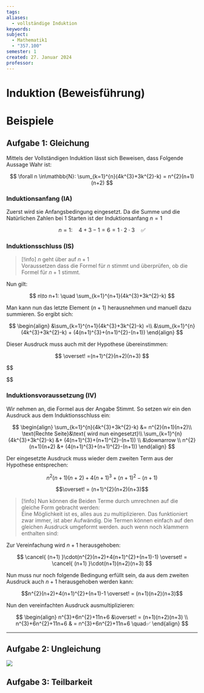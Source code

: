 ```yaml
---
tags: 
aliases:
  - vollständige Induktion
keywords: 
subject:
  - Mathematik1
  - "357.100"
semester: 1
created: 27. Januar 2024
professor:
---
```

 

# Induktion (Beweisführung)

# Beispiele

## Aufgabe 1: Gleichung

Mittels der Vollständigen Induktion lässt sich Beweisen, dass Folgende Aussage Wahr ist: 

$$
\forall n \in\mathbb{N}: \sum_{k=1}^{n}(4k^{3}+3k^{2}-k) = n^{2}(n+1)(n+2) 
$$

### Induktionsanfang (IA)

Zuerst wird sie Anfangsbedingung eingesetzt. Da die Summe und die Natürlichen Zahlen bei $1$ Starten ist der Induktionsanfang $n=1$

$$
n=1: \quad 4+3-1 = 6 = 1\cdot 2\cdot 3 \quad ✅
$$

### Induktionsschluss (IS)

> [!info] $n$ geht über auf $n+1$  
> Voraussetzen dass die Formel für $n$ stimmt und überprüfen, ob die Formel für $n+1$ stimmt.

Nun gilt:

$$
n\to n+1: \quad \sum_{k=1}^{n+1}(4k^{3}+3k^{2}-k)
$$

 Man kann nun das letzte Element ($n+1$) herausnehmen und manuell dazu summieren. So ergibt sich:

 $$
\begin{align}
&\sum_{k=1}^{n+1}(4k^{3}+3k^{2}-k) =\\
&\sum_{k=1}^{n}(4k^{3}+3k^{2}-k) + (4(n+1)^{3}+(n+1)^{2}-(n+1))
\end{align}
$$

Dieser Ausdruck muss auch mit der Hypothese übereinstimmen:

$$
\overset! =(n+1)^{2}(n+2)(n+3)
$$

$$

$$

### Induktionsvoraussetzung (IV)

Wir nehmen an, die Formel aus der Angabe Stimmt. So setzen wir ein den Ausdruck aus dem Induktionsschluss ein: 

$$
\begin{align}
\sum_{k=1}^{n}(4k^{3}+3k^{2}-k) &= n^{2}(n+1)(n+2)\\
\text{Rechte Seite}&\text{ wird nun eingesetzt}\\
\sum_{k=1}^{n}(4k^{3}+3k^{2}-k) &+ (4(n+1)^{3}+(n+1)^{2}-(n+1))  \\
&\downarrow \\
n^{2}(n+1)(n+2) &+ (4(n+1)^{3}+(n+1)^{2}-(n+1))
\end{align}
$$

Der eingesetzte Ausdruck muss wieder dem zweiten Term aus der Hypothese entsprechen:

$$n^{2}(n+1)(n+2) + 4(n+1)^{3}+(n+1)^{2}-(n+1) $$

$$\overset! = (n+1)^{2}(n+2)(n+3)$$

> [!info] Nun können die Beiden Terme durch umrechnen auf die gleiche Form gebracht werden:  
> Eine Möglichkeit ist es, alles aus zu multiplizieren. Das funktioniert zwar immer, ist aber Aufwändig. Die Termen können einfach auf den gleichen Ausdruck umgeformt werden. auch wenn noch klammern enthalten sind:

Zur Vereinfachung wird $n+1$ herausgehoben:

$$
\cancel{ (n+1) }\cdot(n^{2}(n+2)+4(n+1)^{2}+(n+1)-1) \overset! = \cancel{ (n+1) }\cdot(n+1)(n+2)(n+3)
$$

Nun muss nur noch folgende Bedingung erfüllt sein, da aus dem zweiten Ausdruck auch $n+1$ herausgehoben werden kann:

$$n^{2}(n+2)+4(n+1)^{2}+(n+1)-1  \overset! = (n+1)(n+2)(n+3)$$

Nun den vereinfachten Ausdruck ausmultiplizieren:

$$
\begin{align}
n^{3}+6n^{2}+11n+6  &\overset! = (n+1)(n+2)(n+3) \\
n^{3}+6n^{2}+11n+6  & = n^{3}+6n^{2}+11n+6 \quad✅
\end{align}
$$

---

## Aufgabe 2: Ungleichung

![](assets/Pasted%20image%2020240127134214.png)

## Aufgabe 3: Teilbarkeit